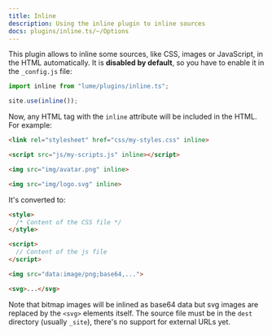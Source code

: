 ```yaml
---
title: Inline
description: Using the inline plugin to inline sources
docs: plugins/inline.ts/~/Options
---
```


This plugin allows to inline some sources, like CSS, images or JavaScript, in
the HTML automatically. It is **disabled by default**, so you have to enable it
in the `_config.js` file:

```js
import inline from "lume/plugins/inline.ts";

site.use(inline());
```

Now, any HTML tag with the `inline` attribute will be included in the HTML. For
example:

```html
<link rel="stylesheet" href="css/my-styles.css" inline>

<script src="js/my-scripts.js" inline></script>

<img src="img/avatar.png" inline>

<img src="img/logo.svg" inline>
```

It's converted to:

```html
<style>
  /* Content of the CSS file */
</style>

<script>
  // Content of the js file
</script>

<img src="data:image/png;base64,...">

<svg>...</svg>
```

Note that bitmap images will be inlined as base64 data but svg images are
replaced by the `<svg>` elements itself. The source file must be in the `dest`
directory (usually `_site`), there's no support for external URLs yet.
